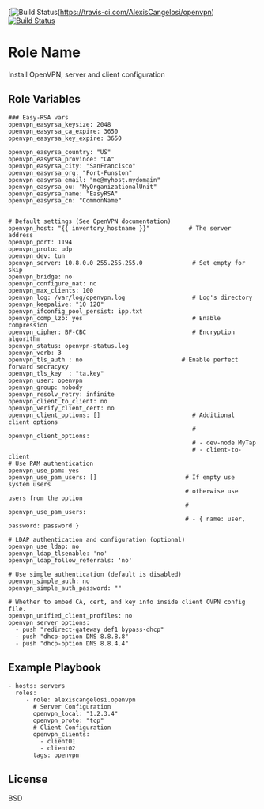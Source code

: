 [![Build Status](https://travis-ci.com/AlexisCangelosi/openvpn.svg?branch=master)(https://travis-ci.com/AlexisCangelosi/openvpn)
<br />
[![Build Status](https://travis-ci.org/klugjo/hexo-autolinker.svg?branch=master)](https://travis-ci.org/klugjo/hexo-autolinker)
<br />

Role Name
=========

Install OpenVPN, server and client configuration

Role Variables
--------------

	### Easy-RSA vars
	openvpn_easyrsa_keysize: 2048
	openvpn_easyrsa_ca_expire: 3650
	openvpn_easyrsa_key_expire: 3650
	
	openvpn_easyrsa_country: "US"
	openvpn_easyrsa_province: "CA"
	openvpn_easyrsa_city: "SanFrancisco"
	openvpn_easyrsa_org: "Fort-Funston"
	openvpn_easyrsa_email: "me@myhost.mydomain"
	openvpn_easyrsa_ou: "MyOrganizationalUnit"
	openvpn_easyrsa_name: "EasyRSA"
	openvpn_easyrsa_cn: "CommonName"
	
	
	# Default settings (See OpenVPN documentation)
	openvpn_host: "{{ inventory_hostname }}"           # The server address
	openvpn_port: 1194
	openvpn_proto: udp
	openvpn_dev: tun
	openvpn_server: 10.8.0.0 255.255.255.0              # Set empty for skip
	openvpn_bridge: no
	openvpn_configure_nat: no
	openvpn_max_clients: 100
	openvpn_log: /var/log/openvpn.log                   # Log's directory
	openvpn_keepalive: "10 120"
	openvpn_ifconfig_pool_persist: ipp.txt
	openvpn_comp_lzo: yes                               # Enable compression
	openvpn_cipher: BF-CBC                              # Encryption algorithm
	openvpn_status: openvpn-status.log
	openvpn_verb: 3
	openvpn_tls_auth : no                            # Enable perfect forward secracyxy
	openvpn_tls_key  : "ta.key"
	openvpn_user: openvpn
	openvpn_group: nobody
	openvpn_resolv_retry: infinite
	openvpn_client_to_client: no
	openvpn_verify_client_cert: no
	openvpn_client_options: []                          # Additional client options
	                                                    # openvpn_client_options:
	                                                    # - dev-node MyTap
	                                                    # - client-to-client
	# Use PAM authentication
	openvpn_use_pam: yes
	openvpn_use_pam_users: []                         # If empty use system users
	                                                  # otherwise use users from the option
	                                                  # openvpn_use_pam_users:
	                                                  # - { name: user, password: password }
	
	# LDAP authentication and configuration (optional)
	openvpn_use_ldap: no
	openvpn_ldap_tlsenable: 'no'
	openvpn_ldap_follow_referrals: 'no'
	
	# Use simple authentication (default is disabled)
	openvpn_simple_auth: no
	openvpn_simple_auth_password: ""
	
	# Whether to embed CA, cert, and key info inside client OVPN config file.
	openvpn_unified_client_profiles: no
	openvpn_server_options:
	  - push "redirect-gateway def1 bypass-dhcp"
	  - push "dhcp-option DNS 8.8.8.8"
	  - push "dhcp-option DNS 8.8.4.4"

Example Playbook
----------------

    - hosts: servers
      roles:
         - role: alexiscangelosi.openvpn
	       # Server Configuration
	       openvpn_local: "1.2.3.4"
	       openvpn_proto: "tcp"
	       # Client Configuration
	       openvpn_clients: 
	         - client01
	         - client02
	       tags: openvpn

License
-------

BSD


